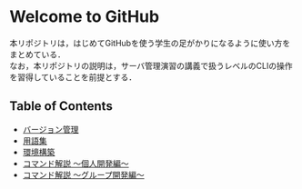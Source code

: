 # Welcome to GitHub
本リポジトリは，はじめてGitHubを使う学生の足がかりになるように使い方をまとめている．
<br>
なお，本リポジトリの説明は，サーバ管理演習の講義で扱うレベルのCLIの操作を習得していることを前提とする．

## Table of Contents
- [バージョン管理](./contents/version-management/README.md)
- [用語集](./contents/glossary/README.md)
- [環境構築](./contents/environment/README.md)
- [コマンド解説 ～個人開発編～](./contents/individual/README.md)
- [コマンド解説 ～グループ開発編～](./contents/group/README.md)

